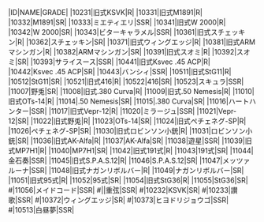 |ID|NAME|GRADE|
|10231|旧式KSVK|R|
|10331|旧式M1891|R|
|10332|M1891|SR|
|10333|ミエティエリ|SSR|
|10341|旧式W 2000|R|
|10342|W 2000|SR|
|10343|ビターキャラメル|SSR|
|10361|旧式スチェッキン|R|
|10362|スチェッキン|SR|
|10371|旧式ウィングエッジ|R|
|10381|旧式ARMマシンガン|R|
|10382|ARMマシンガン|SR|
|10391|旧式スオミ|R|
|10392|スオミ|SR|
|10393|サライスース|SSR|
|10441|旧式Ksvec .45 ACP|R|
|10442|Ksvec .45 ACP|SR|
|10443|バンシィ|SSR|
|10511|旧式StG11|R|
|10512|StG11|SR|
|10521|旧式416|R|
|10522|416|SR|
|10523|スキュラ|SSR|
|11007|野兎|SR|
|11008|旧式.380 Curva|R|
|11009|旧式.50 Nemesis|R|
|11010|旧式OTs-14|R|
|11014|.50 Nemesis|SR|
|11015|.380 Curva|SR|
|11016|ハートハンター|SSR|
|11017|旧式Vepr-12|R|
|11020|ミラージュ|SSR|
|11021|Vepr-12|SR|
|11022|旧式野兎|R|
|11023|OTs-14|SR|
|11024|旧式ペチェネグ-SP|R|
|11026|ペチェネグ-SP|SR|
|11030|旧式ロビンソン小銃|R|
|11031|ロビンソン小銃|SR|
|11036|旧式AK-Alfa|R|
|11037|AK-Alfa|SR|
|11038|遊星|SSR|
|11039|旧式MP7H1|R|
|11040|MP7H1|SR|
|11042|旧式191式|R|
|11043|191式|SR|
|11044|金石奏|SSR|
|11045|旧式S.P.A.S.12|R|
|11046|S.P.A.S.12|SR|
|11047|メッツァルーナ|SSR|
|11048|旧式ナガンリボルバー|R|
|11049|ナガンリボルバー|SR|
|11051|旧式95式|R|
|11052|95式|SR|
|11054|旧式StG36|R|
|11055|StG36|SR|
#|11056|メイドコード|SSR|
#||重弦|SSR|
#|10232|KSVK|SR|
#|10233|讃歌|SSR|
#|10372|ウィングエッジ|SR|
#|10373|ヒヨドリジョウゴ|SSR|
#|10513|白昼夢|SSR|
